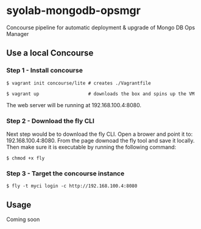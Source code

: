 # syolab-mongodb-opsmgr
Concourse pipeline for automatic deployment &amp;  upgrade of Mongo DB Ops Manager

## Use a local Concourse 

### Step 1 - Install concourse

` $ vagrant init concourse/lite # creates ./Vagrantfile `

` $ vagrant up                  # downloads the box and spins up the VM `

The web server will be running at 192.168.100.4:8080.

### Step 2 - Download the fly CLI

Next step would be to download the fly CLI. Open a brower and point it to: 192.168.100.4:8080. From the page downoad the fly tool and save it locally. Then make sure it is executable by running the following command:

` $ chmod +x fly `

### Step 3 - Target the concourse instance 

` $ fly -t myci login -c http://192.168.100.4:8080 `



## Usage

Coming soon

            
